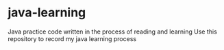 # java-learning
Java practice code written in the process of reading and learning
Use this repository to record my java learning process
